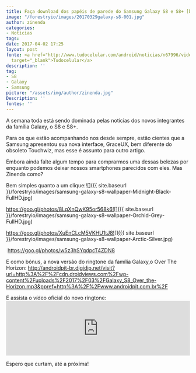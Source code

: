 ```yaml
---
title: Faça download dos papéis de parede do Samsung Galaxy S8 e S8+ [bônus]
image: "/forestryio/images/20170329galaxy-s8-001.jpg"
author: zinenda
categories:
- Noticias
tags: 
date: 2017-04-02 17:25
layout: post
fonte: <a href="http://www.tudocelular.com/android/noticias/n67996/videochamadas-no-android-via-booyah-app.html"
  target="_blank">Tudocelular</a>
description: ''
tag:
- S8
- Galaxy
- Samsung
picture: "/assets/img/author/zinenda.jpg"
Description: ''
fontes: ''
---
```



A semana toda está sendo dominada pelas notícias dos novos integrantes da família Galaxy, o S8 e S8+.

Para os que estão acompanhando nos desde sempre, estão cientes que a Samsung apresentou sua nova interface, GraceUX, bem diferente do obsoleto Touchwiz, mas esse é assunto para outro artigo.

Embora ainda falte algum tempo para comprarmos uma dessas belezas por enquanto podemos deixar nossos smartphones parecidos com eles. Mas Zinenda como?

Bem simples quanto a um clique:![]({{ site.baseurl }}/forestryio/images/samsung-galaxy-s8-wallpaper-Midnight-Black-FullHD.jpg)

https://goo.gl/photos/8LqXnQwK95or568k6![]({{ site.baseurl }}/forestryio/images/samsung-galaxy-s8-wallpaper-Orchid-Grey-FullHD.jpg)

https://goo.gl/photos/XuEnCLcM5VKHU1tJ8![]({{ site.baseurl }}/forestryio/images/samsung-galaxy-s8-wallpaper-Arctic-Silver.jpg)

 https://goo.gl/photos/w5z3hSYqdpcT4ZDN8

E como bônus, a nova versão do ringtone da família Galaxy,o Over The Horizon: http://androidpit-br.digidip.net/visit?url=http%3A%2F%2Fcdn.droidviews.com%2Fwp-content%2Fuploads%2F2017%2F03%2FGalaxy_S8_Over_the-Horizon.mp3&ppref=http%3A%2F%2Fwww.androidpit.com.br%2F

E assista o vídeo oficial do novo ringtone:<iframe width="100%" height="auto" src="https://www.youtube.com/embed/ecJEECYUhYk" frameborder="0" allowfullscreen="" async="" preload=""></iframe>




Espero que curtam, até a próxima!